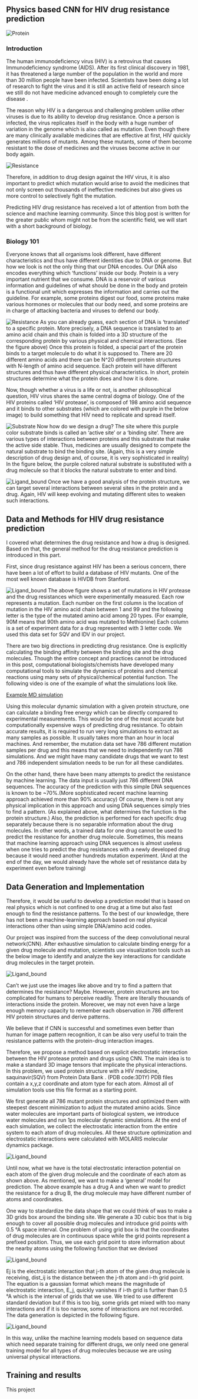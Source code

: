## Physics based CNN for HIV drug resistance prediction
![Protein](https://cnnproteinhiv.files.wordpress.com/2017/11/biophysics.jpg)

### Introduction
The human immunodeficiency virus (HIV) is a retrovirus that causes Immunodeficiency syndrome (AIDS).  After its first clinical discovery in 1981, it has threatened a large number of the population in the world and more than 30 million people have been infected. Scientists have been doing a lot of research to fight the virus and it is still an active field of research since we still do not have medicine advanced enough to completely cure the disease .

The reason why HIV is a dangerous and challenging problem unlike other viruses is due to its ability to develop drug resistance. Once a person is infected, the virus replicates itself in the body with a huge number of variation in the genome which is also called as mutation. Even though there are many clinically available medicines that are effective at first, HIV quickly generates millions of mutants. Among these mutants, some of them become resistant to the dose of medicines and the viruses become active in our body again.

![Resistance](https://www.prezcobix.com/sites/www.prezcobix.com/files/know_your_risk_chart_621x240.jpg)

Therefore, in addition to drug design against the HIV virus, it is also important to predict which mutation would arise to avoid the medicines that not only screen out thousands of ineffective medicines but also gives us more control to selectively fight the mutation.

Predicting HIV drug resistance has received a lot of attention from both the science and machine learning community. Since this blog post is written for the greater public whom might not be from the scientific field, we will start with a short background of biology.

### Biology 101
Everyone knows that all organisms look different, have different characteristics and thus have different identities due to DNA or genome.  But how we look is not the only thing that our DNA encodes. Our DNA also encodes everything which ‘functions’ inside our body. Protein is a very important nutrient that we consume. DNA is a reservoir of various information and guidelines of what should be done in the body and protein is a functional unit which expresses the information and carries out the guideline. For example, some proteins digest our food, some proteins make various hormones or molecules that our body need, and some proteins are in charge of attacking bacteria and viruses to defend our body.

![Resistance](https://cnnproteinhiv.files.wordpress.com/2017/11/screenshot-from-2017-11-26-19-32-36.png)
As you can already guess, each section of DNA is ‘translated’ to a specific protein. More precisely, a DNA sequence is translated to an amino acid chain and this chain is folded into a 3D structure of the corresponding protein by various physical and chemical interactions. (See the figure above) Once this protein is folded, a special part of the protein binds to a target molecule to do what it is supposed to.  There are 20 different amino acids and there can be N^20 different protein structures with N-length of amino acid sequence.  Each protein will have different structures and thus have different physical characteristics. In short, protein structures determine what the protein does and how it is done.

Now, though whether a virus is a life or not, is another philosophical question, HIV virus shares the same central dogma of biology. One of the HIV proteins called ‘HIV protease’, is composed of 198 amino acid sequence and it binds to other substrates (which are colored with purple in the below image) to build something that HIV need to replicate and spread itself.

![Substrate](https://cnnproteinhiv.files.wordpress.com/2017/11/hivpr1.png?w=468&h=290)
Now how do we design a drug?  The site where this purple color substrate binds is called an ‘active site’  or a ‘binding site’. There are various types of interactions between proteins and this substrate that make the active side stable. Thus, medicines are usually designed to compete the natural substrate to bind the binding site. (Again, this is a very simple description of drug design and, of course, it is very sophisticated in reality) In the figure below, the purple colored natural substrate is substituted with a drug molecule so that it blocks the natural substrate to enter and bind.

![Ligand_bound](https://cnnproteinhiv.files.wordpress.com/2017/11/hivpr1.png?w=468&h=290)
Once we have a good analysis of the protein structure, we can target several interactions between several sites in the protein and a drug. Again, HIV will keep evolving and mutating different sites to weaken such interactions.

## Data and Methods for HIV drug resistance prediction
I covered what determines the drug resistance and how a drug is designed. Based on that, the general method for the drug resistance prediction is introduced in this part.

First, since drug resistance against HIV has been a serious concern, there have been a lot of effort to build a database of HIV mutants. One of the most well known database is HIVDB from Stanford.

![Ligand_bound](https://cnnproteinhiv.files.wordpress.com/2017/11/hivdb.jpg)
The above figure shows a set of mutations in HIV protease and the drug resistances which were experimentally measured. Each row represents a mutation. Each number on the first column is the location of mutation in the HIV amino acid chain between 1 and 99 and the following letter is the type of the mutated amino acid among 20 types. (For example, 90M means that 90th amino acid was mutated to Methionine) Each column is a set of experiment data for a drug represented with 3 letter code.  We used this data set for SQV and IDV in our project.

There are two big directions in predicting drug resistance. One is explicitly calculating the binding affinity between the binding site and the drug molecules.  Though the entire concept and practices cannot be introduced in this post, computational biologists/chemists have developed many computational tools to simulate the dynamics of proteins and chemical reactions using many sets of physical/chemical potential function. The following video is one of the example of what the simulations look like.

[Example MD simulation](https://youtu.be/fb8RBkRZwYg)

Using this molecular dynamic simulation with a given protein structure, one can calculate a binding free energy which can be directly compared to experimental measurements. This would be one of the most accurate but computationally expensive ways of predicting drug resistance. To obtain accurate results, it is required to run very long simulations to extract as many samples as possible. It usually takes more than an hour in local machines. And remember, the mutation data set have 786 different mutation samples per drug and this means that we need to independently run 786 simulations. And we might have many candidate drugs that we want to test and 786 independent simulation needs to be run for all these candidates.

On the other hand, there have been many attempts to predict the resistance by machine learning. The data input is usually just 786 different DNA sequences.  The accuracy of the prediction with this simple DNA sequences is known to be ~70%.(More sophisticated recent machine learning approach achieved more than 90% accuracy)  Of course, there is not any physical implication in this approach and using DNA sequences simply tries to find a pattern. (As explained above, what determines the function is the protein structure.) Also, the prediction is performed for each specific drug separately because there is no separable information about the drug molecules. In other words, a trained data for one drug cannot be used to predict the resistance for another drug molecule. Sometimes, this means that machine learning approach using DNA sequences is almost useless when one tries to predict the drug resistances with a newly developed drug because it would need another hundreds mutation experiment. (And at the end of the day, we would already have the whole set of resistance data by experiment even before training)

## Data Generation and Implementation
Therefore, it would be useful to develop a prediction model that is based on real physics which is not confined to one drug at a time but also fast enough to find the resistance patterns. To the best of our knowledge, there has not been a machine-learning approach based on real physical interactions other than using simple DNA/amino acid codes.

Our project was inspired from the success of the deep convolutional neural network(CNN). After exhaustive simulation to calculate binding energy for a given drug molecule and mutation, scientists use visualization tools such as the below image to identify and analyze the key interactions for candidate drug molecules in the target protein.

![Ligand_bound](https://cnnproteinhiv.files.wordpress.com/2017/11/drug-design.jpg?w=514&h=363)

Can’t we just use the images like above and try to find a pattern that determines the resistance? Maybe. However, protein structures are too complicated for humans to perceive readily. There are literally thousands of interactions inside the protein. Moreover, we may not even have a large enough memory capacity to remember each observation in 786 different HIV protein structures and derive patterns.

We believe that if CNN is successful and sometimes even better than human for image pattern recognition, it can be also very useful to train the resistance patterns with the protein-drug interaction images.

Therefore, we propose a method based on explicit electrostatic interaction between the HIV protease protein and drugs using CNN. The main idea is to make a standard 3D image tensors that implicate the physical interactions. In this problem, we used protein structure with a HIV medicine, saquinavir(SQV) from Protein Data Bank . (PDB code:3D1Y) PDB files contain a x,y,z coordinate and atom type for each atom. Almost all of simulation tools use this file format as a starting point.

We first generate all 786 mutant protein structures and optimized them with steepest descent minimization to adjust the mutated amino acids. Since water molecules are important parts of biological system, we introduce water molecules and run 1ps molecular dynamic simulations. At the end of each simulation, we collect the electrostatic interaction from the entire system to each atom of drug molecules. All these structure optimization and electrostatic interactions were calculated with MOLARIS molecular dynamics package.

![Ligand_bound](https://cnnproteinhiv.files.wordpress.com/2017/11/electrostatic.jpg?w=485&h=293)

Until now, what we have is the total electrostatic interaction potential on each atom of the given drug molecule and the coordinate of each atom as shown above.  As mentioned, we want to make a ‘general’ model for prediction. The above example has a drug A  and when we want to predict the resistance for a drug B,  the drug molecule may have different number of atoms and coordinates.

One way to standardize the data shape that we could think of was to make a 3D grids box around the binding site. We generate a 3D cubic box that is big enough to cover all possible drug molecules and introduce grid points with 0.5 °A space interval.
One problem of using grid box is that the coordinates of drug molecules are in continuous space while the grid points represent a prefixed position. Thus, we use each grid point to store information about the nearby atoms using the following function that we devised

![Ligand_bound](https://cnnproteinhiv.files.wordpress.com/2017/11/equation.jpg?w=320&h=52)

Ej  is the electrostatic interaction that j-th atom of the given drug molecule is receiving, dist_ij  is the distance between the j-th atom and i-th grid point.  The equation is a gaussian format which means the magnitude of electrostatic interaction, E_j, quickly vanishes if i-th grid is further than 0.5 °A which is the interval of grids that we use. We tried to use different standard deviation but if this is too big, some grids get mixed with too many interactions and if it is too narrow, some of interactions are not recorded. The data generation is depicted in the following figure.

![Ligand_bound](https://cnnproteinhiv.files.wordpress.com/2017/11/dddd1.png)

In this way, unlike the machine learning models based on sequence data which need separate training for different drugs, we only need one general training model for all types of drug molecules because we are using universal physical interactions.


## Training and results

This project

